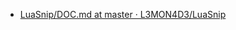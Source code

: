 
- [LuaSnip/DOC.md at master · L3MON4D3/LuaSnip](https://github.com/L3MON4D3/LuaSnip/blob/master/DOC.md#loaders)
